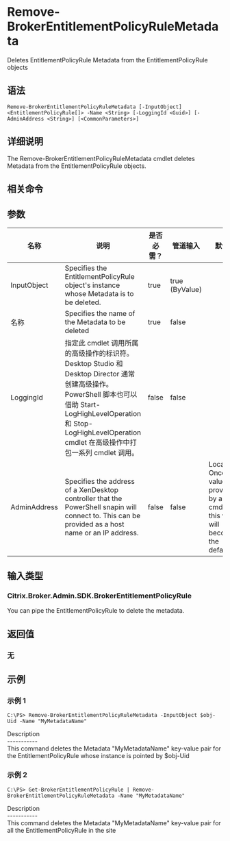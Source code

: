 # Remove-BrokerEntitlementPolicyRuleMetadata

Deletes EntitlementPolicyRule Metadata from the EntitlementPolicyRule objects

## 语法

    Remove-BrokerEntitlementPolicyRuleMetadata [-InputObject] <EntitlementPolicyRule[]> -Name <String> [-LoggingId <Guid>] [-AdminAddress <String>] [<CommonParameters>]
    

## 详细说明

The Remove-BrokerEntitlementPolicyRuleMetadata cmdlet deletes Metadata from the EntitlementPolicyRule objects.

## 相关命令

## 参数

| 名称           | 说明                                                                                                                                                                              | 是否必需？ | 管道输入           | 默认值                                                                                    |
| ------------ | ------------------------------------------------------------------------------------------------------------------------------------------------------------------------------- | ----- | -------------- | -------------------------------------------------------------------------------------- |
| InputObject  | Specifies the EntitlementPolicyRule object's instance whose Metadata is to be deleted.                                                                                          | true  | true (ByValue) |                                                                                        |
| 名称           | Specifies the name of the Metadata to be deleted                                                                                                                                | true  | false          |                                                                                        |
| LoggingId    | 指定此 cmdlet 调用所属的高级操作的标识符。 Desktop Studio 和 Desktop Director 通常创建高级操作。 PowerShell 脚本也可以借助 Start-LogHighLevelOperation 和 Stop-LogHighLevelOperation cmdlet 在高级操作中打包一系列 cmdlet 调用。 | false | false          |                                                                                        |
| AdminAddress | Specifies the address of a XenDesktop controller that the PowerShell snapin will connect to. This can be provided as a host name or an IP address.                              | false | false          | Localhost. Once a value is provided by any cmdlet, this value will become the default. |

## 输入类型

### Citrix.Broker.Admin.SDK.BrokerEntitlementPolicyRule

You can pipe the EntitlementPolicyRule to delete the metadata.

## 返回值

### 无

## 示例

### 示例 1

    C:\PS> Remove-BrokerEntitlementPolicyRuleMetadata -InputObject $obj-Uid -Name "MyMetadataName"
    

Description  
\---\---\-----  
This command deletes the Metadata "MyMetadataName" key-value pair for the EntitlementPolicyRule whose instance is pointed by $obj-Uid

### 示例 2

    C:\PS> Get-BrokerEntitlementPolicyRule | Remove-BrokerEntitlementPolicyRuleMetadata -Name "MyMetadataName"
    

Description  
\---\---\-----  
This command deletes the Metadata "MyMetadataName" key-value pair for all the EntitlementPolicyRule in the site